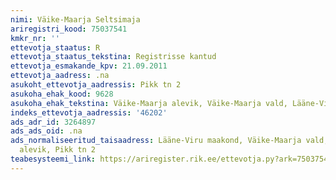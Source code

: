 ```yaml
---
nimi: Väike-Maarja Seltsimaja
ariregistri_kood: 75037541
kmkr_nr: ''
ettevotja_staatus: R
ettevotja_staatus_tekstina: Registrisse kantud
ettevotja_esmakande_kpv: 21.09.2011
ettevotja_aadress: .na
asukoht_ettevotja_aadressis: Pikk tn 2
asukoha_ehak_kood: 9628
asukoha_ehak_tekstina: Väike-Maarja alevik, Väike-Maarja vald, Lääne-Viru maakond
indeks_ettevotja_aadressis: '46202'
ads_adr_id: 3264897
ads_ads_oid: .na
ads_normaliseeritud_taisaadress: Lääne-Viru maakond, Väike-Maarja vald, Väike-Maarja
  alevik, Pikk tn 2
teabesysteemi_link: https://ariregister.rik.ee/ettevotja.py?ark=75037541&ref=rekvisiidid
---
```

